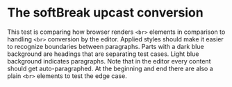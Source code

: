 # The softBreak upcast conversion

This test is comparing how browser renders `<br>` elements in comparison to handling `<br>` conversion by the editor. Applied styles should make it easier to recognize boundaries between paragraphs. Parts with a dark blue background are headings that are separating test cases. Light blue background indicates paragraphs. Note that in the editor every content should get auto-paragraphed. At the beginning and end there are also a plain `<br>` elements to test the edge case.
